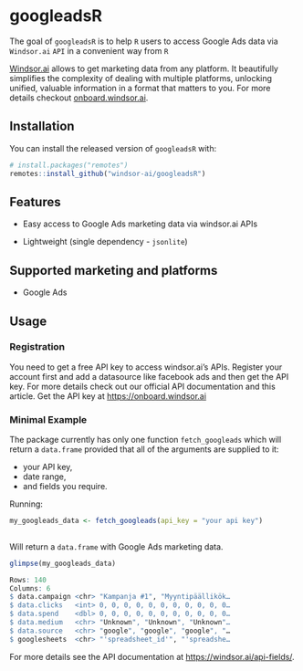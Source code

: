 
<!-- README.md is generated from README.Rmd. Please edit that file -->

# googleadsR

<!-- badges: start -->
<!-- badges: end -->

The goal of `googleadsR` is to help `R` users to access Google Ads data
via `Windsor.ai` `API` in a convenient way from `R`

[Windsor.ai](https://windsor.ai/) allows to get marketing data from
any platform. It beautifully simplifies the complexity of dealing with
multiple platforms, unlocking unified, valuable information in a format
that matters to you. For more details checkout
[onboard.windsor.ai](https://onboard.windsor.ai/).

## Installation

You can install the released version of `googleadsR` with:

``` r
# install.packages("remotes")
remotes::install_github("windsor-ai/googleadsR")
```

## Features

-   Easy access to Google Ads marketing data via windsor.ai APIs

-   Lightweight (single dependency - `jsonlite`)

## Supported marketing and platforms

-   Google Ads

## Usage

### Registration

You need to get a free API key to access windsor.ai’s APIs. Register
your account first and add a datasource like facebook ads and then get
the API key. For more details check out our official API documentation
and this article. Get the API key at <https://onboard.windsor.ai>

### Minimal Example

The package currently has only one function `fetch_googleads`
which will return a `data.frame` provided that all of the arguments are
supplied to it:

-   your API key,
-   date range,
-   and fields you require.

Running:

``` r
my_googleads_data <- fetch_googleads(api_key = "your api key")
            
```

Will return a `data.frame` with Google Ads marketing data.

``` r
glimpse(my_googleads_data)

Rows: 140
Columns: 6
$ data.campaign <chr> "Kampanja #1", "Myyntipäällikök…
$ data.clicks   <int> 0, 0, 0, 0, 0, 0, 0, 0, 0, 0, 0…
$ data.spend    <dbl> 0, 0, 0, 0, 0, 0, 0, 0, 0, 0, 0…
$ data.medium   <chr> "Unknown", "Unknown", "Unknown"…
$ data.source   <chr> "google", "google", "google", "…
$ googlesheets  <chr> "'spreadsheet_id'", "'spreadshe…
```

For more details see the API documentation at
<https://windsor.ai/api-fields/>.
